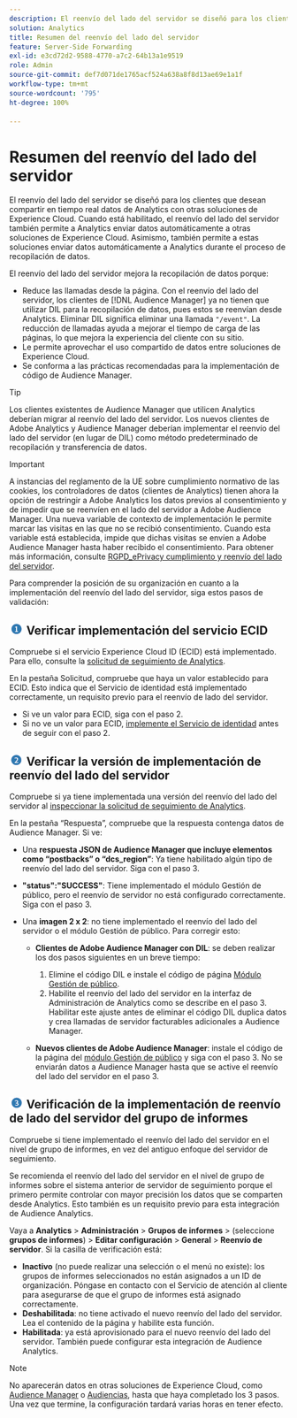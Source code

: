 ```yaml
---
description: El reenvío del lado del servidor se diseñó para los clientes que desean compartir en tiempo real datos de Analytics con otras soluciones de Experience Cloud. Cuando está habilitado, el reenvío del lado del servidor también permite a Analytics enviar datos automáticamente a otras soluciones de Experience Cloud. Asimismo, también permite a estas soluciones enviar datos automáticamente a Analytics durante el proceso de recopilación de datos.
solution: Analytics
title: Resumen del reenvío del lado del servidor
feature: Server-Side Forwarding
exl-id: e3cd72d2-9588-4770-a7c2-64b13a1e9519
role: Admin
source-git-commit: def7d071de1765acf524a638a8f8d13ae69e1a1f
workflow-type: tm+mt
source-wordcount: '795'
ht-degree: 100%

---
```


# Resumen del reenvío del lado del servidor

El reenvío del lado del servidor se diseñó para los clientes que desean compartir en tiempo real datos de Analytics con otras soluciones de Experience Cloud. Cuando está habilitado, el reenvío del lado del servidor también permite a Analytics enviar datos automáticamente a otras soluciones de Experience Cloud. Asimismo, también permite a estas soluciones enviar datos automáticamente a Analytics durante el proceso de recopilación de datos.

El reenvío del lado del servidor mejora la recopilación de datos porque:

* Reduce las llamadas desde la página. Con el reenvío del lado del servidor, los clientes de [!DNL Audience Manager] ya no tienen que utilizar DIL para la recopilación de datos, pues estos se reenvían desde Analytics. Eliminar DIL significa eliminar una llamada `"/event"`. La reducción de llamadas ayuda a mejorar el tiempo de carga de las páginas, lo que mejora la experiencia del cliente con su sitio.
* Le permite aprovechar el uso compartido de datos entre soluciones de Experience Cloud.
* Se conforma a las prácticas recomendadas para la implementación de código de Audience Manager.

>[!TIP]
>
>Los clientes existentes de Audience Manager que utilicen Analytics deberían migrar al reenvío del lado del servidor. Los nuevos clientes de Adobe Analytics y Audience Manager deberían implementar el reenvío del lado del servidor (en lugar de DIL) como método predeterminado de recopilación y transferencia de datos.

>[!IMPORTANT]
>A instancias del reglamento de la UE sobre cumplimiento normativo de las cookies, los controladores de datos (clientes de Analytics) tienen ahora la opción de restringir a Adobe Analytics los datos previos al consentimiento y de impedir que se reenvíen en el lado del servidor a Adobe Audience Manager. Una nueva variable de contexto de implementación le permite marcar las visitas en las que no se recibió consentimiento. Cuando esta variable está establecida, impide que dichas visitas se envíen a Adobe Audience Manager hasta haber recibido el consentimiento. Para obtener más información, consulte [RGPD_ePrivacy cumplimiento y reenvío del lado del servidor](/help/admin/admin/c-manage-report-suites/c-edit-report-suites/general/c-server-side-forwarding/ssf-gdpr.md).

Para comprender la posición de su organización en cuanto a la implementación del reenvío del lado del servidor, siga estos pasos de validación:

## ![imagen step1_icon.png](/help/admin/admin/c-manage-report-suites/c-edit-report-suites/general/c-server-side-forwarding/assets/step1_icon.png) Verificar implementación del servicio ECID

Compruebe si el servicio Experience Cloud ID (ECID) está implementado. Para ello, consulte la [solicitud de seguimiento de Analytics](https://experienceleague.adobe.com/docs/id-service/using/implementation/test-verify.html?lang=es).

En la pestaña Solicitud, compruebe que haya un valor establecido para ECID. Esto indica que el Servicio de identidad está implementado correctamente, un requisito previo para el reenvío de lado del servidor.

* Si ve un valor para ECID, siga con el paso 2.
* Si no ve un valor para ECID, [implemente el Servicio de identidad](https://experienceleague.adobe.com/docs/id-service/using/implementation/implementation-guides.html?lang=es) antes de seguir con el paso 2.

## ![imagen step2_icon.png](/help/admin/admin/c-manage-report-suites/c-edit-report-suites/general/c-server-side-forwarding/assets/step2_icon.png) Verificar la versión de implementación de reenvío del lado del servidor

Compruebe si ya tiene implementada una versión del reenvío del lado del servidor al [inspeccionar la solicitud de seguimiento de Analytics](/help/admin/admin/c-manage-report-suites/c-edit-report-suites/general/c-server-side-forwarding/ssf-verify.md).

En la pestaña “Respuesta”, compruebe que la respuesta contenga datos de Audience Manager. Si ve:

* Una **respuesta JSON de Audience Manager que incluye elementos como “postbacks” o “dcs_region”**: Ya tiene habilitado algún tipo de reenvío del lado del servidor. Siga con el paso 3.
* **&quot;status&quot;:&quot;SUCCESS&quot;**: Tiene implementado el módulo Gestión de público, pero el reenvío de servidor no está configurado correctamente. Siga con el paso 3.
* Una **imagen 2 x 2**: no tiene implementado el reenvío del lado del servidor o el módulo Gestión de público. Para corregir esto:

   * **Clientes de Adobe Audience Manager con DIL**: se deben realizar los dos pasos siguientes en un breve tiempo:

      1. Elimine el código DIL e instale el código de página [Módulo Gestión de público](https://experienceleague.adobe.com/docs/audience-manager/user-guide/implementation-integration-guides/integration-other-solutions/audience-management-module.html?lang=es).
      1. Habilite el reenvío del lado del servidor en la interfaz de Administración de Analytics como se describe en el paso 3. Habilitar este ajuste antes de eliminar el código DIL duplica datos y crea llamadas de servidor facturables adicionales a Audience Manager.

   * **Nuevos clientes de Adobe Audience Manager**: instale el código de la página del [módulo Gestión de público](https://experienceleague.adobe.com/docs/audience-manager/user-guide/implementation-integration-guides/integration-other-solutions/audience-management-module.html?lang=es) y siga con el paso 3. No se enviarán datos a Audience Manager hasta que se active el reenvío del lado del servidor en el paso 3.

## ![imagen step3_icon.png](/help/admin/admin/c-manage-report-suites/c-edit-report-suites/general/c-server-side-forwarding/assets/step3_icon.png) Verificación de la implementación de reenvío de lado del servidor del grupo de informes

Compruebe si tiene implementado el reenvío del lado del servidor en el nivel de grupo de informes, en vez del antiguo enfoque del servidor de seguimiento.

Se recomienda el reenvío del lado del servidor en el nivel de grupo de informes sobre el sistema anterior de servidor de seguimiento porque el primero permite controlar con mayor precisión los datos que se comparten desde Analytics. Esto también es un requisito previo para esta integración de Audience Analytics.

Vaya a **Analytics** > **Administración** > **Grupos de informes** > (seleccione **grupos de informes**) > **Editar configuración** > **General** > **Reenvío de servidor**. Si la casilla de verificación está:

* **Inactivo** (no puede realizar una selección o el menú no existe): los grupos de informes seleccionados no están asignados a un ID de organización. Póngase en contacto con el Servicio de atención al cliente para asegurarse de que el grupo de informes está asignado correctamente.
* **Deshabilitada**: no tiene activado el nuevo reenvío del lado del servidor. Lea el contenido de la página y habilite esta función.
* **Habilitada**: ya está aprovisionado para el nuevo reenvío del lado del servidor. También puede configurar esta integración de Audience Analytics.

>[!NOTE]
>
>No aparecerán datos en otras soluciones de Experience Cloud, como [Audience Manager](https://experienceleague.adobe.com/docs/audience-manager/user-guide/aam-home.html?lang=es) o [Audiencias](https://experienceleague.adobe.com/docs/core-services/interface/audiences/audience-library.html?lang=es), hasta que haya completado los 3 pasos. Una vez que termine, la configuración tardará varias horas en tener efecto.
